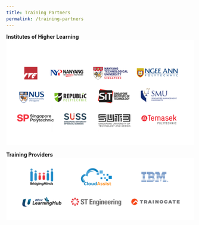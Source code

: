 ```yaml
---
title: Training Partners
permalink: /training-partners
---
```

**Institutes of Higher Learning**
![Alt text for image on Isomer site](/images/AICAC.png)

**Training Providers**
![](/images/banners-and-logos/Tpcac%20Members%20Logos/TPCAC%204-S.png)